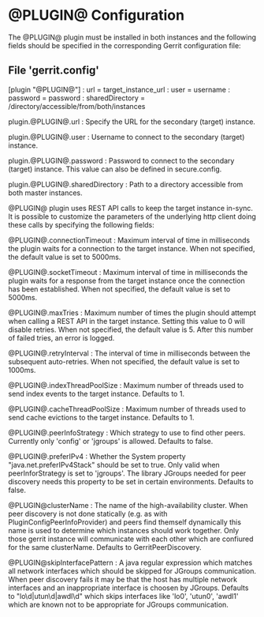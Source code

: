 @PLUGIN@ Configuration
=========================

The @PLUGIN@ plugin must be installed in both instances and the following fields
should be specified in the corresponding Gerrit configuration file:

File 'gerrit.config'
--------------------

[plugin "@PLUGIN@"]
:  url = target_instance_url
:  user = username
:  password = password
:  sharedDirectory = /directory/accessible/from/both/instances

plugin.@PLUGIN@.url
:   Specify the URL for the secondary (target) instance.

plugin.@PLUGIN@.user
:   Username to connect to the secondary (target) instance.

plugin.@PLUGIN@.password
:   Password to connect to the secondary (target) instance. This value can
     also be defined in secure.config.

plugin.@PLUGIN@.sharedDirectory
:   Path to a directory accessible from both master instances.

@PLUGIN@ plugin uses REST API calls to keep the target instance in-sync. It
is possible to customize the parameters of the underlying http client doing these
calls by specifying the following fields:

@PLUGIN@.connectionTimeout
:   Maximum interval of time in milliseconds the plugin waits for a connection
    to the target instance. When not specified, the default value is set to 5000ms.

@PLUGIN@.socketTimeout
:   Maximum interval of time in milliseconds the plugin waits for a response from the
    target instance once the connection has been established. When not specified,
    the default value is set to 5000ms.

@PLUGIN@.maxTries
:   Maximum number of times the plugin should attempt when calling a REST API in
    the target instance. Setting this value to 0 will disable retries. When not
    specified, the default value is 5. After this number of failed tries, an
    error is logged.

@PLUGIN@.retryInterval
:   The interval of time in milliseconds between the subsequent auto-retries.
    When not specified, the default value is set to 1000ms.

@PLUGIN@.indexThreadPoolSize
:   Maximum number of threads used to send index events to the target instance.
    Defaults to 1.

@PLUGIN@.cacheThreadPoolSize
:   Maximum number of threads used to send cache evictions to the target instance.
    Defaults to 1.

@PLUGIN@.peerInfoStrategy
:   Which strategy to use to find other peers. Currently only 'config' or 'jgroups'
    is allowed.
    Defaults to false.

@PLUGIN@.preferIPv4
:   Whether the System property "java.net.preferIPv4Stack" should be set to true.
    Only valid when peerInforStrategy is set to 'jgroups'. The library JGroups
    needed for peer discovery needs this property to be set in certain environments.
    Defaults to false.

@PLUGIN@clusterName
:   The name of the high-availability cluster. When peer discovery is not done statically
    (e.g. as with PluginConfigPeerInfoProvider) and peers find themself dynamically this
    name is used to determine which instances should work together. Only those gerrit
    instance will communicate with each other which are confiured for the same clusterName.
    Defaults to GerritPeerDiscovery.

@PLUGIN@skipInterfacePattern
:   A java regular expression which matches all network interfaces which should be skipped
    for JGroups communication. When peer discovery fails it may be that the host has multiple
    network interfaces and an inappropriate interface is choosen by JGroups.
    Defaults to "lo\d|utun\d|awdl\d" which skips interfaces like 'lo0', 'utun0', 'awdl1'
    which are known not to be appropriate for JGroups communication.